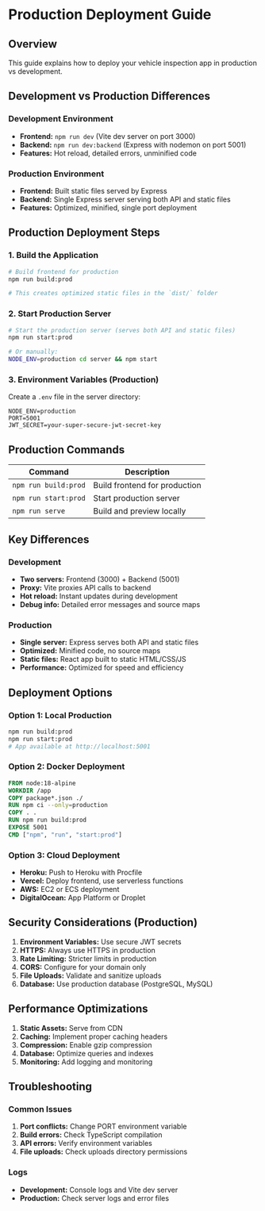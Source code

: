 # Production Deployment Guide

## Overview
This guide explains how to deploy your vehicle inspection app in production vs development.

## Development vs Production Differences

### Development Environment
- **Frontend:** `npm run dev` (Vite dev server on port 3000)
- **Backend:** `npm run dev:backend` (Express with nodemon on port 5001)
- **Features:** Hot reload, detailed errors, unminified code

### Production Environment
- **Frontend:** Built static files served by Express
- **Backend:** Single Express server serving both API and static files
- **Features:** Optimized, minified, single port deployment

## Production Deployment Steps

### 1. Build the Application
```bash
# Build frontend for production
npm run build:prod

# This creates optimized static files in the `dist/` folder
```

### 2. Start Production Server
```bash
# Start the production server (serves both API and static files)
npm run start:prod

# Or manually:
NODE_ENV=production cd server && npm start
```

### 3. Environment Variables (Production)
Create a `.env` file in the server directory:
```env
NODE_ENV=production
PORT=5001
JWT_SECRET=your-super-secure-jwt-secret-key
```

## Production Commands

| Command | Description |
|---------|-------------|
| `npm run build:prod` | Build frontend for production |
| `npm run start:prod` | Start production server |
| `npm run serve` | Build and preview locally |

## Key Differences

### Development
- **Two servers:** Frontend (3000) + Backend (5001)
- **Proxy:** Vite proxies API calls to backend
- **Hot reload:** Instant updates during development
- **Debug info:** Detailed error messages and source maps

### Production
- **Single server:** Express serves both API and static files
- **Optimized:** Minified code, no source maps
- **Static files:** React app built to static HTML/CSS/JS
- **Performance:** Optimized for speed and efficiency

## Deployment Options

### Option 1: Local Production
```bash
npm run build:prod
npm run start:prod
# App available at http://localhost:5001
```

### Option 2: Docker Deployment
```dockerfile
FROM node:18-alpine
WORKDIR /app
COPY package*.json ./
RUN npm ci --only=production
COPY . .
RUN npm run build:prod
EXPOSE 5001
CMD ["npm", "run", "start:prod"]
```

### Option 3: Cloud Deployment
- **Heroku:** Push to Heroku with Procfile
- **Vercel:** Deploy frontend, use serverless functions
- **AWS:** EC2 or ECS deployment
- **DigitalOcean:** App Platform or Droplet

## Security Considerations (Production)

1. **Environment Variables:** Use secure JWT secrets
2. **HTTPS:** Always use HTTPS in production
3. **Rate Limiting:** Stricter limits in production
4. **CORS:** Configure for your domain only
5. **File Uploads:** Validate and sanitize uploads
6. **Database:** Use production database (PostgreSQL, MySQL)

## Performance Optimizations

1. **Static Assets:** Serve from CDN
2. **Caching:** Implement proper caching headers
3. **Compression:** Enable gzip compression
4. **Database:** Optimize queries and indexes
5. **Monitoring:** Add logging and monitoring

## Troubleshooting

### Common Issues
1. **Port conflicts:** Change PORT environment variable
2. **Build errors:** Check TypeScript compilation
3. **API errors:** Verify environment variables
4. **File uploads:** Check uploads directory permissions

### Logs
- **Development:** Console logs and Vite dev server
- **Production:** Check server logs and error files 